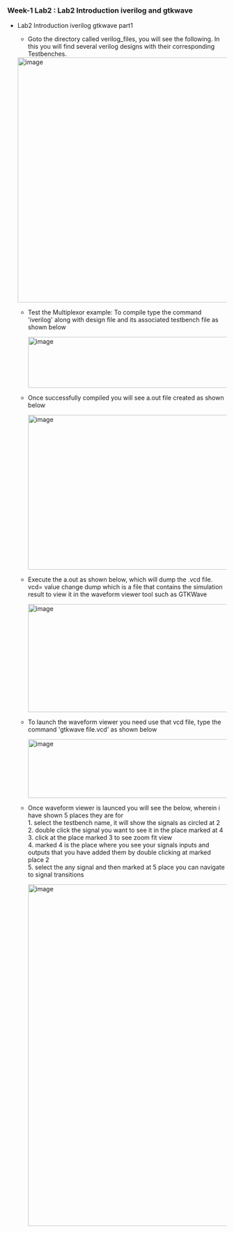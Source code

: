 ### Week-1 Lab2 : Lab2 Introduction iverilog and gtkwave

* Lab2 Introduction iverilog gtkwave part1

   * Goto the directory called verilog_files, you will see the following. In this you will find several verilog designs with their corresponding Testbenches.

  <img width="1841" height="562" alt="image" src="https://github.com/user-attachments/assets/2c284865-3329-4e4b-8716-8273a298080a" />


   * Test the Multiplexor example: To compile type the command 'iverilog' along with design file and its associated testbench file as shown below
 
     <img width="1311" height="117" alt="image" src="https://github.com/user-attachments/assets/23ab9094-9550-4dbc-8b99-9c99ac99f7aa" />
  
   * Once successfully compiled you will see a.out file created as shown below
     
     <img width="1726" height="355" alt="image" src="https://github.com/user-attachments/assets/29ede5dd-85b6-48c5-8433-e645f420dd09" />

   * Execute the a.out as shown below, which will dump the .vcd file. vcd= value change dump which is a file that contains the simulation result to view it in the waveform viewer tool such as GTKWave
     
     <img width="1052" height="248" alt="image" src="https://github.com/user-attachments/assets/4ea7ef41-8492-4cee-8ca2-c27738c1d019" />

   * To launch the waveform viewer you need use that vcd file, type the command 'gtkwave file.vcd' as shown below
 
     <img width="1315" height="135" alt="image" src="https://github.com/user-attachments/assets/64c2877f-07ef-4709-b7bd-55adf03df125" />

   * Once waveform viewer is launced you will see the below, wherein i have shown 5 places they are for  
          1. select the testbench name, it will show the signals as circled at 2  
          2. double click the signal you want to see it in the place marked at 4  
          3. click at the place marked 3 to see zoom fit view  
          4. marked 4 is the place where you see your signals inputs and outputs that you have added them by double clicking at marked place 2  
          5. select the any signal and then marked at 5 place you can navigate to signal transitions  

     <img width="1856" height="784" alt="image" src="https://github.com/user-attachments/assets/78ed5a72-463f-422e-89c6-e0e816a0cad0" />





